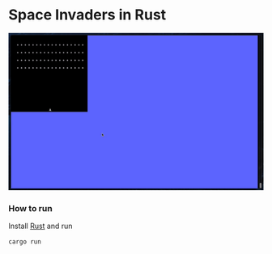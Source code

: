 # Space Invaders in Rust

![Invaders](invaders.gif)

### How to run

Install [Rust](https://www.rust-lang.org/) and run

```bash
cargo run
```
